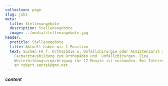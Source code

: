 ```yaml
---
collection: page
slug: jobs
meta:
  title: Stellenangebote
  description: Stellenangebote
  image: ../media/stellenangebote.jpg
header:
  pretitle: Stellenagebote
  title: Aktuell haben wir 1 Position
  text: Suchen FA f. Orthopädie u. Unfallchirurgie oder Assistenzarzt in der
    Facharztausbildung zum Orthopäden und  Unfallchirurgen. Eine
    Weiterbildungsermächtigung für 12 Monate ist vorhanden. Bei Interesse email
    an robert.sentek@gmx.net
---
```

***content***